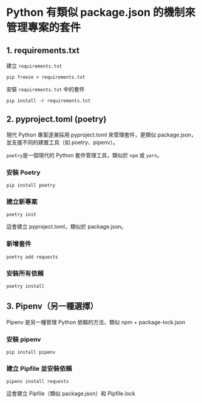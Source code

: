 # Python 有類似 package.json 的機制來管理專案的套件

## 1. requirements.txt   

建立 `requirements.txt`

    pip freeze > requirements.txt

安裝 `requirements.txt` 中的套件

    pip install -r requirements.txt

## 2. pyproject.toml (poetry)  

現代 Python 專案逐漸採用 pyproject.toml 來管理套件，更類似 package.json，並支援不同的建置工具（如 poetry、pipenv）。  

`poetry`是一個現代的 Python 套件管理工具，類似於 `npm` 或 `yarn`。

### 安裝 Poetry  

    pip install poetry

### 建立新專案

    poetry init

這會建立 pyproject.toml，類似於 package.json。

### 新增套件

    poetry add requests

### 安裝所有依賴  

    poetry install

## 3. Pipenv（另一種選擇）  

Pipenv 是另一種管理 Python 依賴的方法，類似 npm + package-lock.json  

### 安裝 pipenv  

    pip install pipenv

### 建立 Pipfile 並安裝依賴  

    pipenv install requests

這會建立 Pipfile（類似 package.json）和 Pipfile.lock
